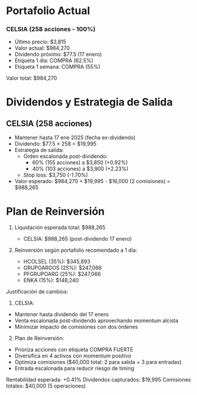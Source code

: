 # Portafolio Actual

### CELSIA (258 acciones - 100%)
- Último precio: $3,815
- Valor actual: $984,270
- Dividendo próximo: $77.5 (17 enero)
- Etiqueta 1 día: COMPRA (62.5%)
- Etiqueta 1 semana: COMPRA (55%)

Valor total: $984,270

# Dividendos y Estrategia de Salida

## CELSIA (258 acciones)
- Mantener hasta 17 ene 2025 (fecha ex-dividendo)
- Dividendo: $77.5 × 258 = $19,995
- Estrategia de salida:
  * Orden escalonada post-dividendo:
    - 60% (155 acciones) a $3,850 (+0.92%)
    - 40% (103 acciones) a $3,900 (+2.23%)
  * Stop loss: $3,750 (-1.70%)
- Valor esperado: $984,270 + $19,995 - $16,000 (2 comisiones) = $988,265

# Plan de Reinversión

1. Liquidación esperada total: $988,265
   - CELSIA: $988,265 (post-dividendo 17 enero)

2. Reinversión según portafolio recomendado a 1 día:
   - HCOLSEL (35%): $345,893
   - GRUPOARGOS (25%): $247,066
   - PFGRUPOARG (25%): $247,066
   - ENKA (15%): $148,240

Justificación de cambios:

1. CELSIA:
- Mantener hasta dividendo del 17 enero
- Venta escalonada post-dividendo aprovechando momentum alcista
- Minimizar impacto de comisiones con dos órdenes

2. Plan de Reinversión:
- Prioriza acciones con etiqueta COMPRA FUERTE
- Diversifica en 4 activos con momentum positivo
- Optimiza comisiones ($40,000 total: 2 para salida + 3 para entradas)
- Entrada escalonada para reducir riesgo de timing

Rentabilidad esperada: +0.41%
Dividendos capturados: $19,995
Comisiones totales: $40,000 (5 operaciones)

